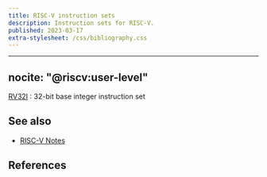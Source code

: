 ```yaml
---
title: RISC-V instruction sets
description: Instruction sets for RISC-V.
published: 2023-03-17
extra-stylesheet: /css/bibliography.css
---
```


---
nocite: "@riscv:user-level"
---

[RV32I](rv32i)
:   32-bit base integer instruction set

## See also

*   [RISC-V Notes](../)

## References
